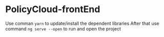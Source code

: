 # PolicyCloud-frontEnd

Use comman `yarn` to update/install the dependent libraries
After that use command `ng serve --open` to run and open the project

